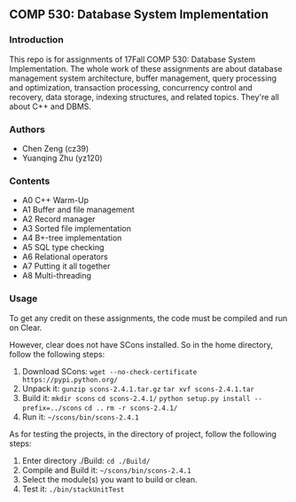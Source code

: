 ## COMP 530: Database System Implementation

### Introduction

This repo is for assignments of 17Fall COMP 530: Database System Implementation. The whole work of these assignments are about database management system architecture, buffer management, query processing and optimization, transaction processing, concurrency control and recovery, data storage, indexing structures, and related topics. They're all about C++ and DBMS.

### Authors

* Chen Zeng (cz39)
* Yuanqing Zhu (yz120)

### Contents

* A0 C++ Warm-Up
* A1 Buffer and file management
* A2 Record manager
* A3 Sorted file implementation
* A4 B+-tree implementation
* A5 SQL type checking
* A6 Relational operators
* A7 Putting it all together
* A8 Multi-threading

### Usage

To get any credit on these assignments, the code must be compiled and run on Clear. 

However, clear does not have SCons installed. So in the home directory, follow the following steps:

1. Download SCons: `wget --no-check-certificate https://pypi.python.org/`
2. Unpack it: `gunzip scons-2.4.1.tar.gz` `tar xvf scons-2.4.1.tar`
3. Build it: `mkdir scons` `cd scons-2.4.1/` `python setup.py install --prefix=../scons` `cd ..` `rm -r scons-2.4.1/`
4. Run it: `~/scons/bin/scons-2.4.1`

As for testing the projects, in the directory of project, follow the following steps:

1. Enter directory ./Build: `cd ./Build/`
2. Compile and Build it: `~/scons/bin/scons-2.4.1`
3. Select the module(s) you want to build or clean.
4. Test it: `./bin/stackUnitTest`
